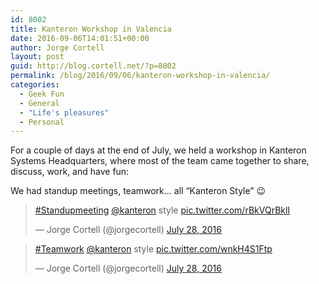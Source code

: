 ```yaml
---
id: 8002
title: Kanteron Workshop in Valencia
date: 2016-09-06T14:01:51+00:00
author: Jorge Cortell
layout: post
guid: http://blog.cortell.net/?p=8002
permalink: /blog/2016/09/06/kanteron-workshop-in-valencia/
categories:
  - Geek Fun
  - General
  - "Life's pleasures"
  - Personal
---
```

For a couple of days at the end of July, we held a workshop in Kanteron Systems Headquarters, where most of the team came together to share, discuss, work, and have fun:

We had standup meetings, teamwork&#8230; all &#8220;Kanteron Style&#8221; 😉

<blockquote class="twitter-tweet" data-lang="en">
  <p lang="en" dir="ltr">
    <a href="https://twitter.com/hashtag/Standupmeeting?src=hash">#Standupmeeting</a> <a href="https://twitter.com/kanteron">@kanteron</a> style <a href="https://t.co/rBkVQrBklI">pic.twitter.com/rBkVQrBklI</a>
  </p>
  
  <p>
    &mdash; Jorge Cortell (@jorgecortell) <a href="https://twitter.com/jorgecortell/status/758719406335729664">July 28, 2016</a>
  </p>
</blockquote>



<blockquote class="twitter-tweet" data-lang="en">
  <p lang="en" dir="ltr">
    <a href="https://twitter.com/hashtag/Teamwork?src=hash">#Teamwork</a> <a href="https://twitter.com/kanteron">@kanteron</a> style <a href="https://t.co/wnkH4S1Ftp">pic.twitter.com/wnkH4S1Ftp</a>
  </p>
  
  <p>
    &mdash; Jorge Cortell (@jorgecortell) <a href="https://twitter.com/jorgecortell/status/758665159598571520">July 28, 2016</a>
  </p>
</blockquote>